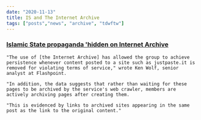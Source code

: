 ```yaml
---
date: "2020-11-13"
title: IS and The Internet Archive
tags: ["posts","news", "archive", "tdwftw"]
---
```



### [Islamic State propaganda 'hidden on Internet Archive](https://www.bbc.com/news/technology-44112431)

```
"The use of [the Internet Archive] has allowed the group to achieve persistence whenever content posted to a site such as justpaste.it is removed for violating terms of service," wrote Ken Wolf, senior analyst at Flashpoint.

"In addition, the data suggests that rather than waiting for these pages to be archived by the service's web crawler, members are actively archiving pages after creating them.

"This is evidenced by links to archived sites appearing in the same post as the link to the original content."
```

